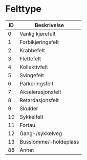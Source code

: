# Felttype

| ID | Beskrivelse           |
|----|-----------------------|
| 0  | Vanlig kjørefelt      |
| 1  | Forbikjøringsfelt     |
| 2  | Krabbefelt            |
| 3  | Flettefelt            |
| 4  | Kollektivfelt         |
| 5  | Svingefelt            |
| 6  | Parkeringsfelt        |
| 7  | Akselerasjonsfelt     |
| 8  | Retardasjonsfelt      |
| 9  | Skulder               |
| 10 | Sykkelfelt            |
| 11 | Fortau                |
| 12 | Gang-/sykkelveg       |
| 13 | Busslomme/-holdeplass |
| 88 | Annet                 |
